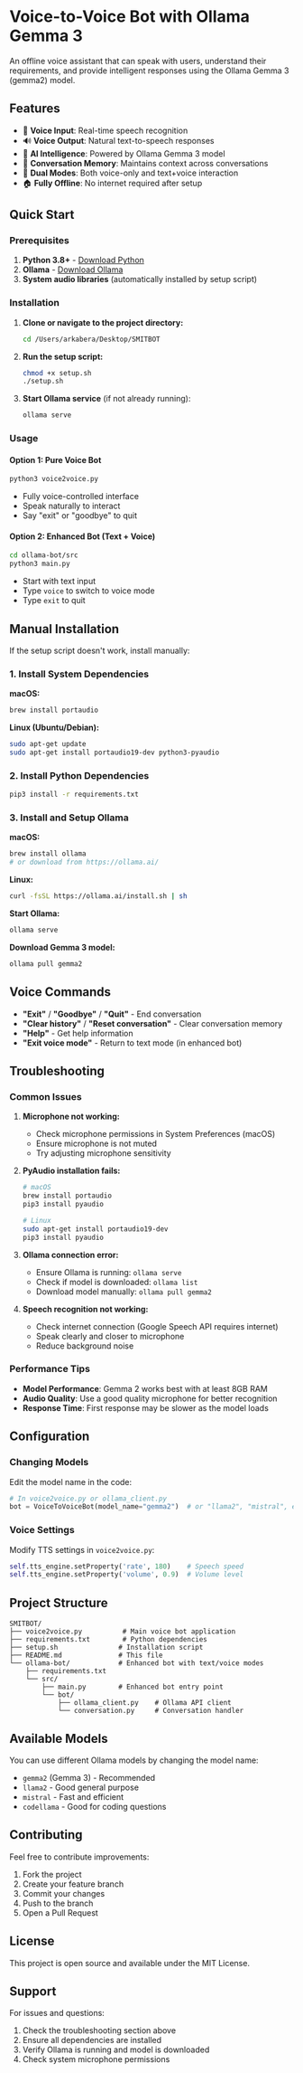 # Voice-to-Voice Bot with Ollama Gemma 3

An offline voice assistant that can speak with users, understand their requirements, and provide intelligent responses using the Ollama Gemma 3 (gemma2) model.

## Features

- 🎤 **Voice Input**: Real-time speech recognition
- 🔊 **Voice Output**: Natural text-to-speech responses  
- 🧠 **AI Intelligence**: Powered by Ollama Gemma 3 model
- 💬 **Conversation Memory**: Maintains context across conversations
- 🔄 **Dual Modes**: Both voice-only and text+voice interaction
- 🏠 **Fully Offline**: No internet required after setup

## Quick Start

### Prerequisites

1. **Python 3.8+** - [Download Python](https://www.python.org/downloads/)
2. **Ollama** - [Download Ollama](https://ollama.ai/)
3. **System audio libraries** (automatically installed by setup script)

### Installation

1. **Clone or navigate to the project directory:**
   ```bash
   cd /Users/arkabera/Desktop/SMITBOT
   ```

2. **Run the setup script:**
   ```bash
   chmod +x setup.sh
   ./setup.sh
   ```

3. **Start Ollama service** (if not already running):
   ```bash
   ollama serve
   ```

### Usage

#### Option 1: Pure Voice Bot
```bash
python3 voice2voice.py
```
- Fully voice-controlled interface
- Speak naturally to interact
- Say "exit" or "goodbye" to quit

#### Option 2: Enhanced Bot (Text + Voice)
```bash
cd ollama-bot/src
python3 main.py
```
- Start with text input
- Type `voice` to switch to voice mode
- Type `exit` to quit

## Manual Installation

If the setup script doesn't work, install manually:

### 1. Install System Dependencies

**macOS:**
```bash
brew install portaudio
```

**Linux (Ubuntu/Debian):**
```bash
sudo apt-get update
sudo apt-get install portaudio19-dev python3-pyaudio
```

### 2. Install Python Dependencies
```bash
pip3 install -r requirements.txt
```

### 3. Install and Setup Ollama

**macOS:**
```bash
brew install ollama
# or download from https://ollama.ai/
```

**Linux:**
```bash
curl -fsSL https://ollama.ai/install.sh | sh
```

**Start Ollama:**
```bash
ollama serve
```

**Download Gemma 3 model:**
```bash
ollama pull gemma2
```

## Voice Commands

- **"Exit"** / **"Goodbye"** / **"Quit"** - End conversation
- **"Clear history"** / **"Reset conversation"** - Clear conversation memory
- **"Help"** - Get help information
- **"Exit voice mode"** - Return to text mode (in enhanced bot)

## Troubleshooting

### Common Issues

1. **Microphone not working:**
   - Check microphone permissions in System Preferences (macOS)
   - Ensure microphone is not muted
   - Try adjusting microphone sensitivity

2. **PyAudio installation fails:**
   ```bash
   # macOS
   brew install portaudio
   pip3 install pyaudio
   
   # Linux
   sudo apt-get install portaudio19-dev
   pip3 install pyaudio
   ```

3. **Ollama connection error:**
   - Ensure Ollama is running: `ollama serve`
   - Check if model is downloaded: `ollama list`
   - Download model manually: `ollama pull gemma2`

4. **Speech recognition not working:**
   - Check internet connection (Google Speech API requires internet)
   - Speak clearly and closer to microphone
   - Reduce background noise

### Performance Tips

- **Model Performance**: Gemma 2 works best with at least 8GB RAM
- **Audio Quality**: Use a good quality microphone for better recognition
- **Response Time**: First response may be slower as the model loads

## Configuration

### Changing Models
Edit the model name in the code:
```python
# In voice2voice.py or ollama_client.py
bot = VoiceToVoiceBot(model_name="gemma2")  # or "llama2", "mistral", etc.
```

### Voice Settings
Modify TTS settings in `voice2voice.py`:
```python
self.tts_engine.setProperty('rate', 180)    # Speech speed
self.tts_engine.setProperty('volume', 0.9)  # Volume level
```

## Project Structure

```
SMITBOT/
├── voice2voice.py          # Main voice bot application
├── requirements.txt        # Python dependencies
├── setup.sh               # Installation script
├── README.md              # This file
└── ollama-bot/            # Enhanced bot with text/voice modes
    ├── requirements.txt
    └── src/
        ├── main.py        # Enhanced bot entry point
        └── bot/
            ├── ollama_client.py    # Ollama API client
            └── conversation.py     # Conversation handler
```

## Available Models

You can use different Ollama models by changing the model name:
- `gemma2` (Gemma 3) - Recommended
- `llama2` - Good general purpose
- `mistral` - Fast and efficient
- `codellama` - Good for coding questions

## Contributing

Feel free to contribute improvements:
1. Fork the project
2. Create your feature branch
3. Commit your changes
4. Push to the branch
5. Open a Pull Request

## License

This project is open source and available under the MIT License.

## Support

For issues and questions:
1. Check the troubleshooting section above
2. Ensure all dependencies are installed
3. Verify Ollama is running and model is downloaded
4. Check system microphone permissions
